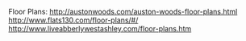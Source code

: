 Floor Plans:
http://austonwoods.com/auston-woods-floor-plans.html
http://www.flats130.com/floor-plans/#/
http://www.liveabberlywestashley.com/floor-plans.htm